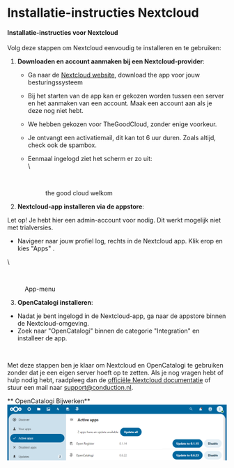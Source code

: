 # Installatie-instructies Nextcloud

#### Installatie-instructies voor Nextcloud

Volg deze stappen om Nextcloud eenvoudig te installeren en te gebruiken:

1. **Downloaden en account aanmaken bij een Nextcloud-provider**:
   * Ga naar de [Nextcloud website](https://nextcloud.com/signup/), download the app voor jouw besturingssysteem
   * Bij het starten van de app kan er gekozen worden tussen een server en het aanmaken van een account. Maak een account aan als je deze nog niet hebt.
   * We hebben gekozen voor TheGoodCloud, zonder enige voorkeur.
   * Je ontvangt een activatiemail, dit kan tot 6 uur duren. Zoals altijd, check ook de spambox.
   *   Eenmaal ingelogd ziet het scherm er zo uit:\
       \


       <figure><img src="../.gitbook/assets/image.png" alt=""><figcaption><p>the good cloud welkom</p></figcaption></figure>
2. **Nextcloud-app installeren via de appstore**:

Let op! Je hebt hier een admin-account voor nodig. Dit werkt mogelijk niet met trialversies.

* Navigeer naar jouw profiel log, rechts in de Nextcloud app. Klik erop en kies "Apps" .

\


<figure><img src="../.gitbook/assets/image (1).png" alt=""><figcaption><p>App-menu</p></figcaption></figure>

3. **OpenCatalogi installeren**:

* Nadat je bent ingelogd in de Nextcloud-app, ga naar de appstore binnen de Nextcloud-omgeving.
* Zoek naar "OpenCatalogi" binnen de categorie "Integration" en installeer de app.

<figure><img src="../.gitbook/assets/image (4).png" alt=""><figcaption></figcaption></figure>

Met deze stappen ben je klaar om Nextcloud en OpenCatalogi te gebruiken zonder dat je een eigen server hoeft op te zetten. Als je nog vragen hebt of hulp nodig hebt, raadpleeg dan de [officiële Nextcloud documentatie](https://docs.nextcloud.com/) of stuur een mail naar support@conduction.nl.

** OpenCatalogi Bijwerken**
![alt text](upgrade.png)
